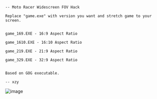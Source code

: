 ```
-- Moto Racer Widescreen FOV Hack

Replace "game.exe" with version you want and stretch game to your screen.


game_169.EXE - 16:9 Aspect Ratio

game_1610.EXE - 16:10 Aspect Ratio

game_219.EXE - 21:9 Aspect Ratio

game_329.EXE - 32:9 Aspect Ratio


Based on GOG executable.

-- xzy
```
![image](https://github.com/user-attachments/assets/e67ba183-0cb7-4b11-88bc-36e76f85f03b)
